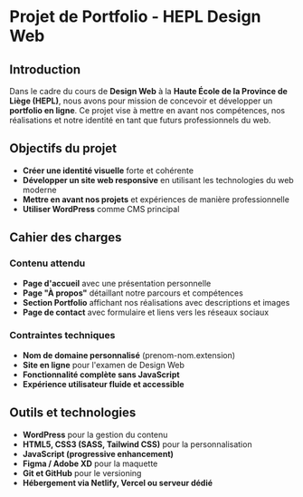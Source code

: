 # Projet de Portfolio - HEPL Design Web

## Introduction
Dans le cadre du cours de **Design Web** à la **Haute École de la Province de Liège (HEPL)**, nous avons pour mission de concevoir et développer un **portfolio en ligne**. Ce projet vise à mettre en avant nos compétences, nos réalisations et notre identité en tant que futurs professionnels du web.

## Objectifs du projet
- **Créer une identité visuelle** forte et cohérente
- **Développer un site web responsive** en utilisant les technologies du web moderne
- **Mettre en avant nos projets** et expériences de manière professionnelle
- **Utiliser WordPress** comme CMS principal

## Cahier des charges
### Contenu attendu
- **Page d'accueil** avec une présentation personnelle
- **Page "À propos"** détaillant notre parcours et compétences
- **Section Portfolio** affichant nos réalisations avec descriptions et images
- **Page de contact** avec formulaire et liens vers les réseaux sociaux

### Contraintes techniques
- **Nom de domaine personnalisé** (prenom-nom.extension)
- **Site en ligne** pour l'examen de Design Web
- **Fonctionnalité complète sans JavaScript**
- **Expérience utilisateur fluide et accessible**

## Outils et technologies
- **WordPress** pour la gestion du contenu
- **HTML5, CSS3 (SASS, Tailwind CSS)** pour la personnalisation
- **JavaScript (progressive enhancement)**
- **Figma / Adobe XD** pour la maquette
- **Git et GitHub** pour le versioning
- **Hébergement via Netlify, Vercel ou serveur dédié**
